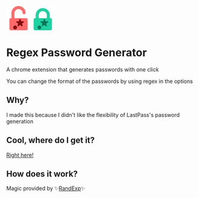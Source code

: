 <img src="icons/unlock-icon128.png" height="64px" /><img src="icons/lock-icon128.png" height="64px" />

# Regex Password Generator

A chrome extension that generates passwords with one click

You can change the format of the passwords by using regex in the options

## Why?

I made this because I didn't like the flexibility of LastPass's password generation

## Cool, where do I get it?

[Right here!](https://chrome.google.com/webstore/detail/regex-password-generator/lgdikopahghgghebbajnmoglkppdjehb)

## How does it work?

Magic provided by ✨[RandExp](https://github.com/fent/randexp.js)✨

